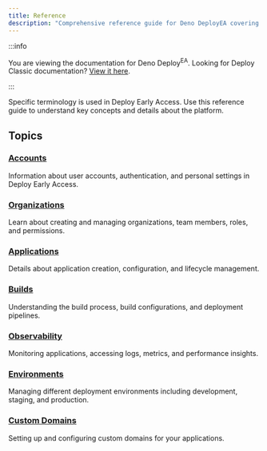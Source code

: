 ```yaml
---
title: Reference
description: "Comprehensive reference guide for Deno DeployEA covering accounts, organizations, applications, builds, observability, environments, and custom domains."
---
```


:::info

You are viewing the documentation for Deno Deploy<sup>EA</sup>. Looking for
Deploy Classic documentation? [View it here](/deploy/).

:::

Specific terminology is used in Deploy Early Access. Use this reference guide to
understand key concepts and details about the platform.

## Topics

### [Accounts](/deploy/early-access/reference/accounts)

Information about user accounts, authentication, and personal settings in Deploy
Early Access.

### [Organizations](/deploy/early-access/reference/organizations)

Learn about creating and managing organizations, team members, roles, and
permissions.

### [Applications](/deploy/early-access/reference/applications)

Details about application creation, configuration, and lifecycle management.

### [Builds](/deploy/early-access/reference/builds)

Understanding the build process, build configurations, and deployment pipelines.

### [Observability](/deploy/early-access/reference/observability)

Monitoring applications, accessing logs, metrics, and performance insights.

### [Environments](/deploy/early-access/reference/environments)

Managing different deployment environments including development, staging, and
production.

### [Custom Domains](/deploy/early-access/reference/custom-domains)

Setting up and configuring custom domains for your applications.
